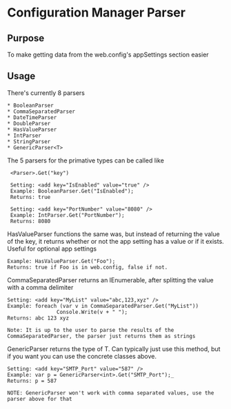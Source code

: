 ﻿# Configuration Manager Parser

## Purpose
To make getting data from the web.config's appSettings section easier

## Usage
There's currently 8 parsers
    
    * BooleanParser
    * CommaSeparatedParser
    * DateTimeParser
    * DoubleParser
    * HasValueParser
    * IntParser
    * StringParser
    * GenericParser<T>

The 5 parsers for the primative types can be called like

     <Parser>.Get("key")

     Setting: <add key="IsEnabled" value="true" />
     Example: BooleanParser.Get("IsEnabled");
     Returns: true

     Setting: <add key="PortNumber" value="8080" />
     Example: IntParser.Get("PortNumber");
     Returns: 8080

HasValueParser functions the same was, but instead of returning the value of the key, it returns whether or not the app setting has a value or if it exists. Useful for optional app settings

    Example: HasValueParser.Get("Foo");
    Returns: true if Foo is in web.config, false if not.        

CommaSeparatedParser returns an IEnumerable<string>, after splitting the value with a comma delimiter

    Setting: <add key="MyList" value="abc,123,xyz" />
    Example: foreach (var v in CommaSeparatedParser.Get("MyList"))
                    Console.Write(v + " ");
    Returns: abc 123 xyz

    Note: It is up to the user to parse the results of the CommaSeparatedParser, the parser just returns them as strings
     
GenericParser<T> returns the type of T. Can typically just use this method, but if you want you can use the concrete classes above.
    
    Setting: <add key="SMTP_Port" value="587" />
    Example: var p = GenericParser<int>.Get("SMTP_Port");_
    Returns: p = 587

    NOTE: GenericParser won't work with comma separated values, use the parser above for that


